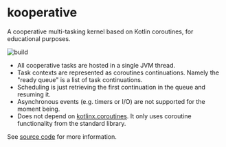 # kooperative

A cooperative multi-tasking kernel based on Kotlin coroutines, for educational purposes.

![build](https://github.com/pmhsfelix/kooperative/workflows/build/badge.svg)

- All cooperative tasks are hosted in a single JVM thread.
- Task contexts are represented as coroutines continuations. 
Namely the "ready queue" is a list of task continuations.
- Scheduling is just retrieving the first continuation in the queue and resuming it.
- Asynchronous events (e.g. timers or I/O) are not supported for the moment being.
- Does not depend on [kotlinx.coroutines](https://github.com/Kotlin/kotlinx.coroutines).
It only uses coroutine functionality from the standard library.

See [source code](https://github.com/pmhsfelix/kooperative/blob/main/src/main/kotlin/org/pedrofelix/kooperative/main.kt)
for more information.


